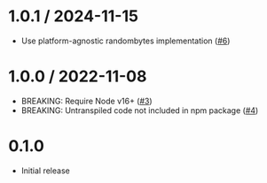 # 1.0.1 / 2024-11-15

- Use platform-agnostic randombytes implementation ([#6](https://github.com/ExodusMovement/buffer-noise/pull/6))

# 1.0.0 / 2022-11-08

- BREAKING: Require Node v16+ ([#3](https://github.com/ExodusMovement/buffer-noise/pull/3))
- BREAKING: Untranspiled code not included in npm package ([#4](https://github.com/ExodusMovement/buffer-noise/pull/4))

# 0.1.0

- Initial release
